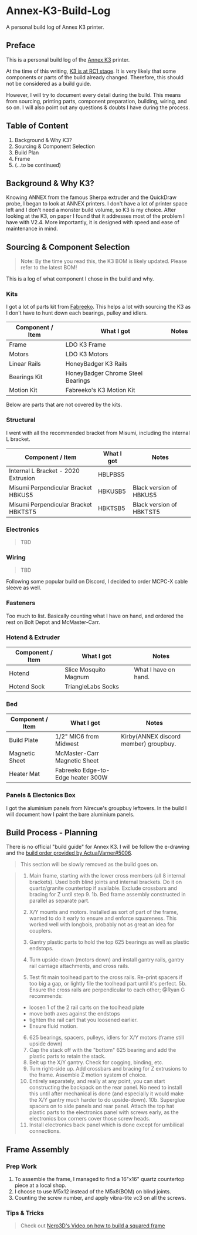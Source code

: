 # Annex-K3-Build-Log
A personal build log of Annex K3 printer. 

## Preface
This is a personal build log of the [Annex K3](https://github.com/Annex-Engineering/Gasherbrum-K3) printer.  

At the time of this writing, [K3 is at RC1 stage](https://github.com/Annex-Engineering/Gasherbrum-K3/releases/tag/R1RC1).  It is very likely that some components or parts of the build already changed.  Therefore, this should not be considered as a build guide.

However, I will try to document every detail during the build.  This means from sourcing, printing parts, component preparation, building, wiring, and so on.  I will also point out any questions & doubts I have during the process.

## Table of Content

1. Background & Why K3?
2. Sourcing & Component Selection
3. Build Plan
4. Frame
5. (...to be continued)


## Background & Why K3?

Knowing ANNEX from the famous Sherpa extruder and the QuickDraw probe, I began to look at ANNEX printers.  I don't have a lot of printer space left and I don't need a monster build volume, so K3 is my choice.  After looking at the K3, on paper I found that it addresses most of the problem I have with V2.4.   More importantly, it is designed with speed and ease of maintenance in mind.


## Sourcing & Component Selection

> Note:  By the time you read this, the K3 BOM is likely updated.  Please refer to the latest BOM!

This is a log of what component I chose in the build and why.  

### Kits

I got a lot of parts kit from [Fabreeko](https://www.fabreeko.com/).  This helps a lot with sourcing the K3 as I don't have to hunt down each bearings, pulley and idlers.

| Component / Item | What I got | Notes |
| ------------- | ------------- | ------------- |
| Frame  | LDO K3 Frame |  |
| Motors  | LDO K3 Motors |  |
| Linear Rails  | HoneyBadger K3 Rails |  |
| Bearings Kit  | HoneyBadger Chrome Steel Bearings |  |
| Motion Kit  | Fabreeko's K3 Motion Kit |  |

Below are parts that are not covered by the kits.

### Structural

I went with all the recommended bracket from Misumi, including the internal L bracket.  

| Component / Item | What I got | Notes |
| ------------- | ------------- | ------------- |
| Internal L Bracket - 2020 Extrusion  | HBLPBS5 |  |
| Misumi Perpendicular Bracket HBKUS5  | HBKUSB5 | Black version of HBKUS5 |
| Misumi Perpendicular Bracket HBKTST5  | HBKTSB5 | Black version of HBKTST5 |

### Electronics
> TBD

### Wiring
> TBD

Following some popular build on Discord, I decided to order MCPC-X cable sleeve as well.

### Fasteners

Too much to list.  Basically counting what I have on hand, and ordered the rest on Bolt Depot and McMaster-Carr.

### Hotend & Extruder

| Component / Item | What I got | Notes |
| ------------- | ------------- | ------------- |
| Hotend  | Slice Mosquito Magnum | What I have on hand.   |
| Hotend Sock | TriangleLabs Socks | |

### Bed

| Component / Item | What I got | Notes |
| ------------- | ------------- | ------------- |
| Build Plate  | 1/2" MIC6 from Midwest | Kirby(ANNEX discord member) groupbuy. |
| Magnetic Sheet | McMaster-Carr Magnetic Sheet | |
| Heater Mat | Fabreeko Edge-to-Edge heater 300W | |

### Panels & Electonics Box

I got the aluminium panels from Nirecue's groupbuy leftovers.  In the build I will document how I paint the bare aluminium panels.

## Build Process - Planning

There is no official "build guide" for Annex K3.  I will be follow the e-drawing and the [build order provided by ActualVarner#5006](https://discord.com/channels/641407187004030997/852302000834084924/916480019998584843).

> This section will be slowly removed as the build goes on.

> 1. Main frame, starting with the lower cross members (all 8 internal brackets).  Used both blind joints and internal brackets.  Do it on quartz/granite countertop if available. Exclude crossbars and bracing for Z until step 9.
> 1b. Bed frame assembly constructed in parallel as separate part.
> 
> 2. X/Y mounts and motors.  Installed as sort of part of the frame, wanted to do it early to ensure and enforce squareness.  This worked well with longbois, probably not as great an idea for couplers.
> 3. Gantry plastic parts to hold the top 625 bearings as well as plastic endstops.
> 4. Turn upside-down (motors down) and install gantry rails, gantry rail carriage attachments, and cross rails.
> 5. Test fit main toolhead part to the cross rails.  Re-print spacers if too big a gap, or lightly file the toolhead part until it's perfect.
> 5b. Ensure the cross rails are perpendicular to each other; @Ryan G recommends:
> - loosen 1 of the 2 rail carts on the toolhead plate
> - move both axes against the endstops
> - tighten the rail cart that you loosened earlier.
> - Ensure fluid motion.
> 6. 625 bearings, spacers, pulleys, idlers for X/Y motors (frame still upside down)
> 7. Cap the stack off with the "bottom" 625 bearing and add the plastic parts to retain the stack.
> 8. Belt up the X/Y gantry.  Check for cogging, binding, etc.
> 9. Turn right-side up. Add crossbars and bracing for Z extrusions to the frame.  Assemble Z motion system of choice. 
> 10. Entirely separately, and really at any point, you can start constructing the backpack on the rear panel.  No need to install this until after mechanical is done (and especially it would make the X/Y gantry much harder to do upside-down).
> 10b. Superglue spacers on to side panels and rear panel.  Attach the top hat plastic parts to the electronics panel with screws early, as the electronics box corners cover those screw heads.
> 11. Install electronics back panel which is done except for umbilical connections. 


## Frame Assembly
### Prep Work
1. To assemble the frame, I managed to find a 16"x16" quartz countertop piece at a local shop.
2. I choose to use M5x12 instead of the M5x8(BOM) on blind joints.
3. Counting the screw number, and apply vibra-tite vc3 on all the screws.

### Tips & Tricks

> Check out [Nero3D's Video on how to build a squared frame](https://www.youtube.com/watch?v=GSg7RDLgYV0)
